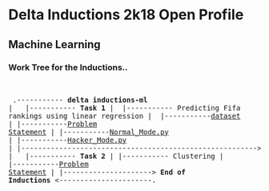 # Delta Inductions 2k18 Open Profile
## Machine Learning
### Work Tree for the Inductions..
&nbsp;<pre>
.----------- **delta inductions-ml**
|&nbsp;&nbsp;&nbsp;|----------- **Task 1**
     |  &nbsp;|----------- Predicting Fifa rankings using linear regression
        |      &nbsp;|-----------[dataset](https://raw.githubusercontent.com/manuaatitya/delta-inductions-ml/master/fifa_ranking.csv)
        |	|-----------[Problem Statement](https://github.com/manuaatitya/Delta-Inductions-ml/blob/master/Task1_README.md)
        |	|-----------[Normal_Mode.py](https://github.com/manuaatitya/Delta-Inductions-ml/blob/master/Task1_script.py)
        |       |-----------[Hacker_Mode.py](https://github.com/manuaatitya/delta-inductions-ml/blob/master/Task1_hackermode.py)
        |       |-------------------------------------------------------->
 |&nbsp;&nbsp;&nbsp;|----------- **Task 2**
     |   |----------- Clustering
|          &nbsp;      |-----------[Problem Statement](https://gist.github.com/Sachin-A/b44d96cac8123feaa741aff7989b9a87)
|
|---------------------> **End of Inductions** <----------------------.
</pre>
